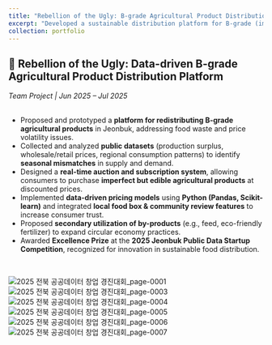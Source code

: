 ```yaml
---
title: "Rebellion of the Ugly: B-grade Agricultural Product Distribution Platform"
excerpt: "Developed a sustainable distribution platform for B-grade (imperfect) agricultural products in Jeonbuk, reducing food waste and supporting local farmers. Awarded Excellence Prize at the 2025 Jeonbuk Public Data Startup Competition.<br/><img src='/images/portfolio/bgrade_farm.png'>"
collection: portfolio
---
```


## 🍎 Rebellion of the Ugly: Data-driven B-grade Agricultural Product Distribution Platform  
*Team Project | Jun 2025 – Jul 2025*  
<br/>

- Proposed and prototyped a **platform for redistributing B-grade agricultural products** in Jeonbuk, addressing food waste and price volatility issues.  
- Collected and analyzed **public datasets** (production surplus, wholesale/retail prices, regional consumption patterns) to identify **seasonal mismatches** in supply and demand.  
- Designed a **real-time auction and subscription system**, allowing consumers to purchase **imperfect but edible agricultural products** at discounted prices.  
- Implemented **data-driven pricing models** using **Python (Pandas, Scikit-learn)** and integrated **local food box & community review features** to increase consumer trust.  
- Proposed **secondary utilization of by-products** (e.g., feed, eco-friendly fertilizer) to expand circular economy practices.  
- Awarded **Excellence Prize** at the **2025 Jeonbuk Public Data Startup Competition**, recognized for innovation in sustainable food distribution.  
<br/>

![2025 전북 공공데이터 창업 경진대회_page-0001](https://github.com/user-attachments/assets/dae21216-2f55-4159-b514-2b8a19b6aec0)
![2025 전북 공공데이터 창업 경진대회_page-0003](https://github.com/user-attachments/assets/323fc3bf-149f-4d44-a967-1195bfb0f734)
![2025 전북 공공데이터 창업 경진대회_page-0004](https://github.com/user-attachments/assets/10a05a83-6c95-4187-babb-b3c7f75235de)
![2025 전북 공공데이터 창업 경진대회_page-0005](https://github.com/user-attachments/assets/547ed45d-6152-4aea-b63e-6044a270e135)
![2025 전북 공공데이터 창업 경진대회_page-0006](https://github.com/user-attachments/assets/36d0ea7a-5131-427c-bfe4-b5a5df8c96a9)
![2025 전북 공공데이터 창업 경진대회_page-0007](https://github.com/user-attachments/assets/ecf58252-8aae-4a22-8fbd-2983822648ff)
<br/>
